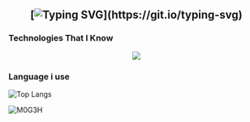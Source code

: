 

<h2 align="center">
    
[![Typing SVG](https://readme-typing-svg.herokuapp.com?duration=4000&center=true&width=300&lines=Welcome+to+my+Github+Page!;I'm+M0G3H.)](https://git.io/typing-svg)


### Technologies That I Know
<!--tech stack icons-->
<p align="center">
  <a href="https://skillicons.dev">
    <img src="https://skillicons.dev/icons?i=git,cpp,css,docker,github,html,java,js,linux,nginx,vscode,kubernetes&perline=14" />
  </a>
</p>


### Language i use
![Top Langs](https://github-readme-stats.vercel.app/api/top-langs/?username=M0G3H&theme=tokyonight)

<p align="left"> <img src="https://komarev.com/ghpvc/?username=M0G3H&label=Profile%20views&color=0e75b6&style=flat" alt="M0G3H" /> </p>

